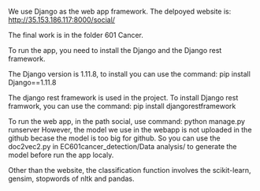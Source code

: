 We use Django as the web app framework. The delpoyed website is: http://35.153.186.117:8000/social/

The final work is in the folder 601 Cancer.

To run the app, you need to install the Django and the Django rest framework.

The Django version is 1.11.8, to install you can use the command: pip install Django==1.11.8

The django rest framework is used in the project. To install Django rest framwork, you can use the command: pip install djangorestframework

To run the web app, in the path social, use command: python manage.py runserver However, the model we use in the webapp is not uploaded in the github becase the model is too big for github. So you can use the doc2vec2.py in EC601cancer_detection/Data analysis/ to generate the model before run the app localy. 

Other than the website, the classification function involves the scikit-learn, gensim, stopwords of nltk and pandas.
